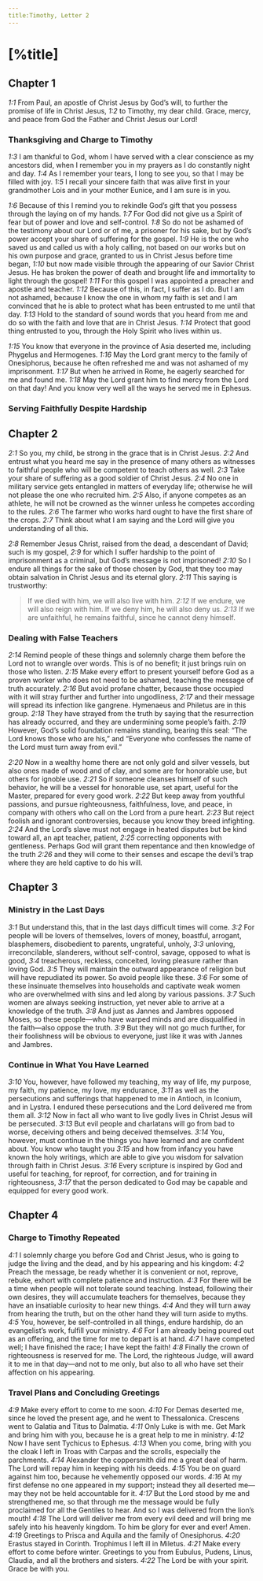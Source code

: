 ```yaml
---
title:Timothy, Letter 2
---
```

# [%title]

## Chapter 1

<cite>1:1</cite> From Paul, an apostle of Christ Jesus by God’s will, to further the promise of life in Christ Jesus, <cite>1:2</cite> to Timothy, my dear child. Grace, mercy, and peace from God the Father and Christ Jesus our Lord!

### Thanksgiving and Charge to Timothy

<cite>1:3</cite> I am thankful to God, whom I have served with a clear conscience as my ancestors did, when I remember you in my prayers as I do constantly night and day. <cite>1:4</cite> As I remember your tears, I long to see you, so that I may be filled with joy. <cite>1:5</cite> I recall your sincere faith that was alive first in your grandmother Lois and in your mother Eunice, and I am sure is in you.

<cite>1:6</cite> Because of this I remind you to rekindle God’s gift that you possess through the laying on of my hands. <cite>1:7</cite> For God did not give us a Spirit of fear but of power and love and self-control. <cite>1:8</cite> So do not be ashamed of the testimony about our Lord or of me, a prisoner for his sake, but by God’s power accept your share of suffering for the gospel. <cite>1:9</cite> He is the one who saved us and called us with a holy calling, not based on our works but on his own purpose and grace, granted to us in Christ Jesus before time began, <cite>1:10</cite> but now made visible through the appearing of our Savior Christ Jesus. He has broken the power of death and brought life and immortality to light through the gospel! <cite>1:11</cite> For this gospel I was appointed a preacher and apostle and teacher. <cite>1:12</cite> Because of this, in fact, I suffer as I do. But I am not ashamed, because I know the one in whom my faith is set and I am convinced that he is able to protect what has been entrusted to me until that day. <cite>1:13</cite> Hold to the standard of sound words that you heard from me and do so with the faith and love that are in Christ Jesus. <cite>1:14</cite> Protect that good thing entrusted to you, through the Holy Spirit who lives within us.

<cite>1:15</cite> You know that everyone in the province of Asia deserted me, including Phygelus and Hermogenes. <cite>1:16</cite> May the Lord grant mercy to the family of Onesiphorus, because he often refreshed me and was not ashamed of my imprisonment. <cite>1:17</cite> But when he arrived in Rome, he eagerly searched for me and found me. <cite>1:18</cite> May the Lord grant him to find mercy from the Lord on that day! And you know very well all the ways he served me in Ephesus.

### Serving Faithfully Despite Hardship

## Chapter 2

<cite>2:1</cite> So you, my child, be strong in the grace that is in Christ Jesus. <cite>2:2</cite> And entrust what you heard me say in the presence of many others as witnesses to faithful people who will be competent to teach others as well. <cite>2:3</cite> Take your share of suffering as a good soldier of Christ Jesus. <cite>2:4</cite> No one in military service gets entangled in matters of everyday life; otherwise he will not please the one who recruited him. <cite>2:5</cite> Also, if anyone competes as an athlete, he will not be crowned as the winner unless he competes according to the rules. <cite>2:6</cite> The farmer who works hard ought to have the first share of the crops. <cite>2:7</cite> Think about what I am saying and the Lord will give you understanding of all this.

<cite>2:8</cite> Remember Jesus Christ, raised from the dead, a descendant of David; such is my gospel, <cite>2:9</cite> for which I suffer hardship to the point of imprisonment as a criminal, but God’s message is not imprisoned! <cite>2:10</cite> So I endure all things for the sake of those chosen by God, that they too may obtain salvation in Christ Jesus and its eternal glory. <cite>2:11</cite> This saying is trustworthy:

> If we died with him, we will also live with him.
> <cite>2:12</cite> If we endure, we will also reign with him.
> If we deny him, he will also deny us.
> <cite>2:13</cite> If we are unfaithful, he remains faithful, since he cannot deny himself.

### Dealing with False Teachers

<cite>2:14</cite> Remind people of these things and solemnly charge them before the Lord not to wrangle over words. This is of no benefit; it just brings ruin on those who listen. <cite>2:15</cite> Make every effort to present yourself before God as a proven worker who does not need to be ashamed, teaching the message of truth accurately. <cite>2:16</cite> But avoid profane chatter, because those occupied with it will stray further and further into ungodliness, <cite>2:17</cite> and their message will spread its infection like gangrene. Hymenaeus and Philetus are in this group. <cite>2:18</cite> They have strayed from the truth by saying that the resurrection has already occurred, and they are undermining some people’s faith. <cite>2:19</cite> However, God’s solid foundation remains standing, bearing this seal: “The Lord knows those who are his,” and “Everyone who confesses the name of the Lord must turn away from evil.”

<cite>2:20</cite> Now in a wealthy home there are not only gold and silver vessels, but also ones made of wood and of clay, and some are for honorable use, but others for ignoble use. <cite>2:21</cite> So if someone cleanses himself of such behavior, he will be a vessel for honorable use, set apart, useful for the Master, prepared for every good work. <cite>2:22</cite> But keep away from youthful passions, and pursue righteousness, faithfulness, love, and peace, in company with others who call on the Lord from a pure heart. <cite>2:23</cite> But reject foolish and ignorant controversies, because you know they breed infighting. <cite>2:24</cite> And the Lord’s slave must not engage in heated disputes but be kind toward all, an apt teacher, patient, <cite>2:25</cite> correcting opponents with gentleness. Perhaps God will grant them repentance and then knowledge of the truth <cite>2:26</cite> and they will come to their senses and escape the devil’s trap where they are held captive to do his will.

## Chapter 3

### Ministry in the Last Days

<cite>3:1</cite> But understand this, that in the last days difficult times will come. <cite>3:2</cite> For people will be lovers of themselves, lovers of money, boastful, arrogant, blasphemers, disobedient to parents, ungrateful, unholy, <cite>3:3</cite> unloving, irreconcilable, slanderers, without self-control, savage, opposed to what is good, <cite>3:4</cite> treacherous, reckless, conceited, loving pleasure rather than loving God. <cite>3:5</cite> They will maintain the outward appearance of religion but will have repudiated its power. So avoid people like these. <cite>3:6</cite> For some of these insinuate themselves into households and captivate weak women who are overwhelmed with sins and led along by various passions. <cite>3:7</cite> Such women are always seeking instruction, yet never able to arrive at a knowledge of the truth. <cite>3:8</cite> And just as Jannes and Jambres opposed Moses, so these people—who have warped minds and are disqualified in the faith—also oppose the truth. <cite>3:9</cite> But they will not go much further, for their foolishness will be obvious to everyone, just like it was with Jannes and Jambres.

### Continue in What You Have Learned

<cite>3:10</cite> You, however, have followed my teaching, my way of life, my purpose, my faith, my patience, my love, my endurance, <cite>3:11</cite> as well as the persecutions and sufferings that happened to me in Antioch, in Iconium, and in Lystra. I endured these persecutions and the Lord delivered me from them all. <cite>3:12</cite> Now in fact all who want to live godly lives in Christ Jesus will be persecuted. <cite>3:13</cite> But evil people and charlatans will go from bad to worse, deceiving others and being deceived themselves. <cite>3:14</cite> You, however, must continue in the things you have learned and are confident about. You know who taught you <cite>3:15</cite> and how from infancy you have known the holy writings, which are able to give you wisdom for salvation through faith in Christ Jesus. <cite>3:16</cite> Every scripture is inspired by God and useful for teaching, for reproof, for correction, and for training in righteousness, <cite>3:17</cite> that the person dedicated to God may be capable and equipped for every good work.

## Chapter 4

### Charge to Timothy Repeated

<cite>4:1</cite> I solemnly charge you before God and Christ Jesus, who is going to judge the living and the dead, and by his appearing and his kingdom: <cite>4:2</cite> Preach the message, be ready whether it is convenient or not, reprove, rebuke, exhort with complete patience and instruction. <cite>4:3</cite> For there will be a time when people will not tolerate sound teaching. Instead, following their own desires, they will accumulate teachers for themselves, because they have an insatiable curiosity to hear new things. <cite>4:4</cite> And they will turn away from hearing the truth, but on the other hand they will turn aside to myths. <cite>4:5</cite> You, however, be self-controlled in all things, endure hardship, do an evangelist’s work, fulfill your ministry. <cite>4:6</cite> For I am already being poured out as an offering, and the time for me to depart is at hand. <cite>4:7</cite> I have competed well; I have finished the race; I have kept the faith! <cite>4:8</cite> Finally the crown of righteousness is reserved for me. The Lord, the righteous Judge, will award it to me in that day—and not to me only, but also to all who have set their affection on his appearing.

### Travel Plans and Concluding Greetings

<cite>4:9</cite> Make every effort to come to me soon. <cite>4:10</cite> For Demas deserted me, since he loved the present age, and he went to Thessalonica. Crescens went to Galatia and Titus to Dalmatia. <cite>4:11</cite> Only Luke is with me. Get Mark and bring him with you, because he is a great help to me in ministry. <cite>4:12</cite> Now I have sent Tychicus to Ephesus. <cite>4:13</cite> When you come, bring with you the cloak I left in Troas with Carpas and the scrolls, especially the parchments. <cite>4:14</cite> Alexander the coppersmith did me a great deal of harm. The Lord will repay him in keeping with his deeds. <cite>4:15</cite> You be on guard against him too, because he vehemently opposed our words. <cite>4:16</cite> At my first defense no one appeared in my support; instead they all deserted me—may they not be held accountable for it. <cite>4:17</cite> But the Lord stood by me and strengthened me, so that through me the message would be fully proclaimed for all the Gentiles to hear. And so I was delivered from the lion’s mouth! <cite>4:18</cite> The Lord will deliver me from every evil deed and will bring me safely into his heavenly kingdom. To him be glory for ever and ever! Amen. <cite>4:19</cite> Greetings to Prisca and Aquila and the family of Onesiphorus. <cite>4:20</cite> Erastus stayed in Corinth. Trophimus I left ill in Miletus. <cite>4:21</cite> Make every effort to come before winter. Greetings to you from Eubulus, Pudens, Linus, Claudia, and all the brothers and sisters. <cite>4:22</cite> The Lord be with your spirit. Grace be with you.